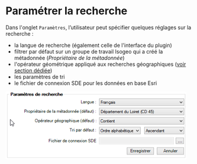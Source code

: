# Paramétrer la recherche

Dans l'onglet `Paramètres`, l’utilisateur peut spécifier quelques réglages sur la recherche :

* la langue de recherche (également celle de l'interface du plugin)
* filtrer par défaut sur un groupe de travail Isogeo qui a créé la métadonnée (_Propriétaire de la métadonnée_)
* l'opérateur géométrique appliqué aux recherches géographiques ([voir section dédiée](/usage/search.md#geometric))
* les paramètres de tri
* le fichier de connexion SDE pour les données en base Esri

![](../../../assets/plugin_ArcMap_settings_defaultSearch_FR.png "Param\étrer la recherche")

